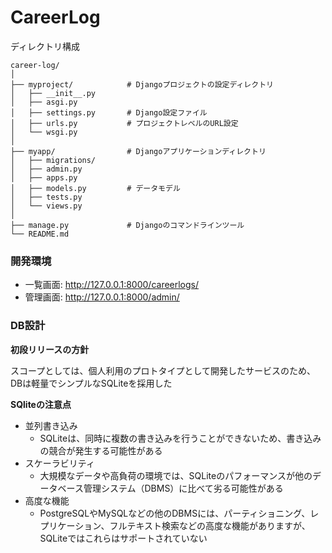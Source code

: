 # CareerLog

ディレクトリ構成
```
career-log/
│
├── myproject/            # Djangoプロジェクトの設定ディレクトリ
│   ├── __init__.py
│   ├── asgi.py
│   ├── settings.py       # Django設定ファイル
│   ├── urls.py           # プロジェクトレベルのURL設定
│   └── wsgi.py
│
├── myapp/                # Djangoアプリケーションディレクトリ
│   ├── migrations/
│   ├── admin.py
│   ├── apps.py
│   ├── models.py         # データモデル
│   ├── tests.py
│   └── views.py
│
├── manage.py             # Djangoのコマンドラインツール
└── README.md
```

### 開発環境
- 一覧画面: http://127.0.0.1:8000/careerlogs/
- 管理画面: http://127.0.0.1:8000/admin/

### DB設計

**初段リリースの方針**

スコープとしては、個人利用のプロトタイプとして開発したサービスのため、DBは軽量でシンプルなSQLiteを採用した

**SQliteの注意点**

- 並列書き込み
  - SQLiteは、同時に複数の書き込みを行うことができないため、書き込みの競合が発生する可能性がある
- スケーラビリティ
  - 大規模なデータや高負荷の環境では、SQLiteのパフォーマンスが他のデータベース管理システム（DBMS）に比べて劣る可能性がある
- 高度な機能
  - PostgreSQLやMySQLなどの他のDBMSには、パーティショニング、レプリケーション、フルテキスト検索などの高度な機能がありますが、SQLiteではこれらはサポートされていない
  
